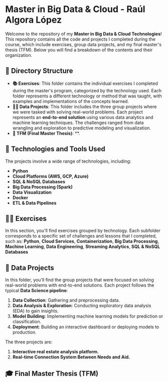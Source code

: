 # Master in Big Data & Cloud - Raúl Algora López
Welcome to the repository of my **Master in Big Data & Cloud Technologies**! This repository contains all the code and projects I completed during the course, which include exercises, group data projects, and my final master's thesis (TFM). Below you will find a breakdown of the contents and their organization.

## 📂 Directory Structure
- **📚 Exercises**: This folder contains the individual exercises I completed during the master's program, categorized by the technology used. Each folder represents a different technology or method that was taught, with examples and implementations of the concepts learned.
- **👩‍💻 Data Projects**: This folder includes the three group projects where we were tasked with solving real-world problems. Each project represents an **end-to-end solution** using various data analytics and machine learning techniques. The challenges ranged from data wrangling and exploration to predictive modeling and visualization.
- **📑 TFM (Final Master Thesis)**:  **. 

## 🔧 Technologies and Tools Used
The projects involve a wide range of technologies, including:
- **Python** 
- **Cloud Platforms (AWS, GCP, Azure)** 
- **SQL & NoSQL Databases** 
- **Big Data Processing (Spark)** 
- **Data Visualization** 
- **Docker** 
- **ETL & Data Pipelines** 

## 🧑‍💻 Exercises
In this section, you'll find exercises grouped by technology. Each subfolder corresponds to a specific set of challenges and lessons that I completed, such as:
**Python**, **Cloud Services**, **Containerization**, **Big Data Processing**, **Machine Learning**, **Data Engineering**, **Streaming Analytics**, **SQL & NoSQL Databases**

## 🤝 Data Projects
In this folder, you'll find the group projects that were focused on solving real-world problems with end-to-end solutions. Each project follows the typical **Data Science pipeline**:
1. **Data Collection**: Gathering and preprocessing data.
2. **Data Analysis & Exploration**: Conducting exploratory data analysis (EDA) to gain insights.
3. **Model Building**: Implementing machine learning models for prediction or classification.
4. **Deployment**: Building an interactive dashboard or deploying models to production.

The three projects are:
1. **Interactive real estate analysis platform.** 
2. **Real-time Connection System Between Needs and Aid.**

## 🎓 Final Master Thesis (TFM)
